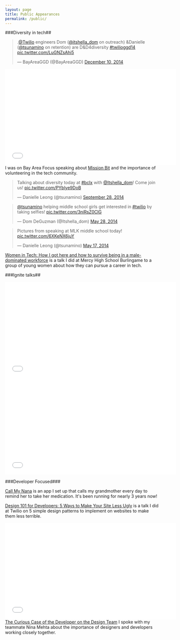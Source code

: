 ```yaml
---
layout: page
title: Public Appearances
permalink: /public/
---
```


###Diversity in tech##
<blockquote class="twitter-tweet" lang="en"><p>.<a href="https://twitter.com/twilio">@Twilio</a> engineers Dom (<a href="https://twitter.com/Itshella_dom">@itshella_dom</a> on outreach) &amp;Danielle (<a href="https://twitter.com/tsunamino">@tsunamino</a> on retention) are D&amp;D4diversity <a href="https://twitter.com/hashtag/twilioggd14?src=hash">#twilioggd14</a> <a href="http://t.co/LuGNZsAhi5">pic.twitter.com/LuGNZsAhi5</a></p>&mdash; BayAreaGGD (@BayAreaGGD) <a href="https://twitter.com/BayAreaGGD/status/542527858342502401">December 10, 2014</a></blockquote>
<script async src="//platform.twitter.com/widgets.js" charset="utf-8"></script>

<div class="js-video [widescreen]"><iframe width="560" height="315" src="//www.youtube.com/embed/4uG0PaPn7UI" frameborder="0" allowfullscreen></iframe></div>
I was on Bay Area Focus speaking about <a href="http://missionbit.com/">Mission Bit</a> and the importance of volunteering in the tech community. 

<blockquote class="twitter-tweet" lang="en"><p>Talking about diversity today at <a href="https://twitter.com/hashtag/bclx?src=hash">#bclx</a> with <a href="https://twitter.com/Itshella_dom">@Itshella_dom</a>! Come join us! <a href="http://t.co/PYblye9DoB">pic.twitter.com/PYblye9DoB</a></p>&mdash; Danielle Leong (@tsunamino) <a href="https://twitter.com/tsunamino/status/516147925882519554">September 28, 2014</a></blockquote>
<script async src="//platform.twitter.com/widgets.js" charset="utf-8"></script>

<blockquote class="twitter-tweet" lang="en"><p><a href="https://twitter.com/tsunamino">@tsunamino</a> helping middle school girls get interested in <a href="https://twitter.com/hashtag/twilio?src=hash">#twilio</a> by taking selfies! <a href="http://t.co/3niRsZ0ClG">pic.twitter.com/3niRsZ0ClG</a></p>&mdash; Dom DeGuzman (@Itshella_dom) <a href="https://twitter.com/Itshella_dom/status/471474837350010880">May 28, 2014</a></blockquote>
<script async src="//platform.twitter.com/widgets.js" charset="utf-8"></script>

<blockquote class="twitter-tweet" lang="en"><p>Pictures from speaking at MLK middle school today! <a href="http://t.co/6XKeNX6juY">pic.twitter.com/6XKeNX6juY</a></p>&mdash; Danielle Leong (@tsunamino) <a href="https://twitter.com/tsunamino/status/467480341356093441">May 17, 2014</a></blockquote>
<script async src="//platform.twitter.com/widgets.js" charset="utf-8"></script>

<a href="https://speakerdeck.com/dmleong/women-in-tech-how-i-got-here-and-how-to-survive-being-in-a-male-dominated-workforce">Women in Tech: How I got here and how to survive being in a male-dominated workforce</a> is a talk I did at Mercy High School Burlingame to a group of young women about how they can pursue a career in tech.

###Ignite talks##
<div class="js-video [widescreen]"><iframe width="560" height="315" src="//www.youtube.com/embed/cplwtyjhgCU" frameborder="0" allowfullscreen></iframe></div>

<div class="js-video [widescreen]"><iframe width="560" height="315" src="//www.youtube.com/embed/kZXClhSkaI8" frameborder="0" allowfullscreen></iframe></div>

###Developer Focused###

<a href="https://www.twilio.com/blog/2014/03/call-my-nana-danielle-leong-sets-up-life-saving-sms-reminders-for-her-grandma-with-twilio-nt.html">Call My Nana</a> is an app I set up that calls my grandmother every day to remind her to take her medication. It's been running for nearly 3 years now!

<a href="https://speakerdeck.com/dmleong/design-101-for-developers-5-ways-to-make-your-site-less-ugly#">Design 101 for Developers: 5 Ways to Make Your Site Less Ugly</a> is a talk I did at Twilio on 5 simple design patterns to implement on websites to make them less terrible.

<div class="js-video [widescreen]"><iframe width="560" height="315" src="//www.youtube.com/embed/lRYbWveXKBw" frameborder="0" allowfullscreen></iframe></div>
<a href="https://speakerdeck.com/dmleong/the-curious-incident-of-the-developer-on-the-design-team">The Curious Case of the Developer on the Design Team</a> I spoke with my teammate Nina Mehta about the importance of designers and developers working closely together. 
